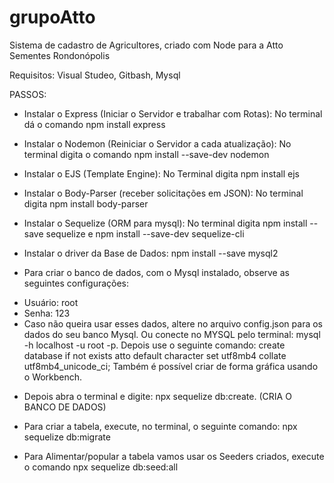 # grupoAtto

Sistema de cadastro de Agricultores, criado com Node para a Atto Sementes Rondonópolis

Requisitos: Visual Studeo, Gitbash, Mysql

PASSOS:

- Instalar o Express (Iniciar o Servidor e trabalhar com Rotas): No terminal dá o comando npm install express

- Instalar o Nodemon (Reiniciar o Servidor a cada atualização): No terminal digita o comando npm install --save-dev nodemon

- Instalar o EJS (Template Engine): No Terminal digita npm install ejs

- Instalar o Body-Parser (receber solicitações em JSON): No terminal digita npm install body-parser

- Instalar o Sequelize (ORM para mysql): No terminal digita npm install --save sequelize
e npm install --save-dev sequelize-cli

- Instalar o driver da Base de Dados: npm install --save mysql2

- Para criar o banco de dados, com o Mysql instalado, observe as seguintes configurações:
* Usuário: root
* Senha: 123
* Caso não queira usar esses dados, altere no arquivo config.json para os dados do seu banco Mysql.
Ou conecte no MYSQL pelo terminal: mysql -h localhost -u root -p. Depois use o seguinte comando: create database if not exists atto default character set utf8mb4 collate utf8mb4_unicode_ci; Também é possível criar de forma gráfica usando o Workbench.

- Depois abra o terminal e digite: npx sequelize db:create. (CRIA O BANCO DE DADOS)

- Para criar a tabela, execute, no terminal, o seguinte comando: npx sequelize db:migrate

- Para Alimentar/popular a tabela vamos usar os Seeders criados, execute o comando npx sequelize db:seed:all
